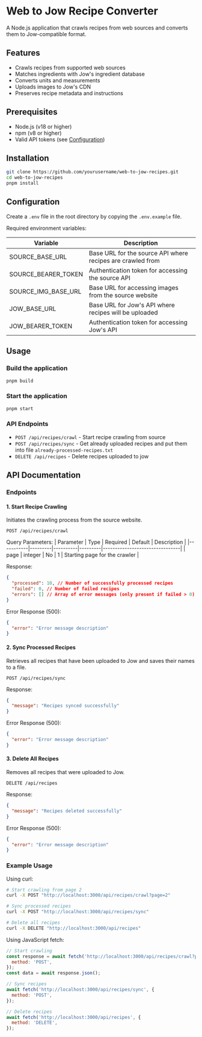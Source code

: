 # Web to Jow Recipe Converter

A Node.js application that crawls recipes from web sources and converts them to Jow-compatible format.

## Features

- Crawls recipes from supported web sources
- Matches ingredients with Jow's ingredient database
- Converts units and measurements
- Uploads images to Jow's CDN
- Preserves recipe metadata and instructions

## Prerequisites

- Node.js (v18 or higher)
- npm (v8 or higher)
- Valid API tokens (see [Configuration](#configuration))

## Installation

```bash
git clone https://github.com/yourusername/web-to-jow-recipes.git
cd web-to-jow-recipes
pnpm install
```

## Configuration

Create a `.env` file in the root directory by copying the `.env.example` file.

Required environment variables:

| Variable            | Description                                                |
| ------------------- | ---------------------------------------------------------- |
| SOURCE_BASE_URL     | Base URL for the source API where recipes are crawled from |
| SOURCE_BEARER_TOKEN | Authentication token for accessing the source API          |
| SOURCE_IMG_BASE_URL | Base URL for accessing images from the source website      |
| JOW_BASE_URL        | Base URL for Jow's API where recipes will be uploaded      |
| JOW_BEARER_TOKEN    | Authentication token for accessing Jow's API               |

## Usage

### Build the application

```bash
pnpm build
```

### Start the application

```bash
pnpm start
```

### API Endpoints

- `POST /api/recipes/crawl` - Start recipe crawling from source
- `POST /api/recipes/sync` - Get already uploaded recipes and put them into file `already-processed-recipes.txt`
- `DELETE /api/recipes` - Delete recipes uploaded to jow

## API Documentation

### Endpoints

#### 1. Start Recipe Crawling

Initiates the crawling process from the source website.

```http
POST /api/recipes/crawl
```

Query Parameters:
| Parameter | Type | Required | Default | Description |
|-----------|---------|----------|---------|--------------------------------|
| page | integer | No | 1 | Starting page for the crawler |

Response:

```json
{
  "processed": 10, // Number of successfully processed recipes
  "failed": 0, // Number of failed recipes
  "errors": [] // Array of error messages (only present if failed > 0)
}
```

Error Response (500):

```json
{
  "error": "Error message description"
}
```

#### 2. Sync Processed Recipes

Retrieves all recipes that have been uploaded to Jow and saves their names to a file.

```http
POST /api/recipes/sync
```

Response:

```json
{
  "message": "Recipes synced successfully"
}
```

Error Response (500):

```json
{
  "error": "Error message description"
}
```

#### 3. Delete All Recipes

Removes all recipes that were uploaded to Jow.

```http
DELETE /api/recipes
```

Response:

```json
{
  "message": "Recipes deleted successfully"
}
```

Error Response (500):

```json
{
  "error": "Error message description"
}
```

### Example Usage

Using curl:

```bash
# Start crawling from page 2
curl -X POST "http://localhost:3000/api/recipes/crawl?page=2"

# Sync processed recipes
curl -X POST "http://localhost:3000/api/recipes/sync"

# Delete all recipes
curl -X DELETE "http://localhost:3000/api/recipes"
```

Using JavaScript fetch:

```javascript
// Start crawling
const response = await fetch('http://localhost:3000/api/recipes/crawl?page=1', {
  method: 'POST',
});
const data = await response.json();

// Sync recipes
await fetch('http://localhost:3000/api/recipes/sync', {
  method: 'POST',
});

// Delete recipes
await fetch('http://localhost:3000/api/recipes', {
  method: 'DELETE',
});
```
